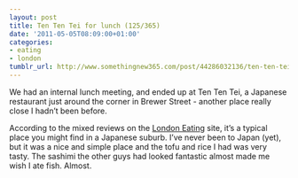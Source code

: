 ```yaml
---
layout: post
title: Ten Ten Tei for lunch (125/365)
date: '2011-05-05T08:09:00+01:00'
categories:
- eating
- london
tumblr_url: http://www.somethingnew365.com/post/44286032136/ten-ten-tei-for-lunch-125365
---
```

We had an internal lunch meeting, and ended up at Ten Ten Tei, a Japanese restaurant just around the corner in Brewer Street - another place really close I hadn’t been before.

According to the mixed reviews on the [London Eating](http://www.london-eating.co.uk/3077.htm) site, it’s a typical place you might find in a Japanese suburb. I’ve never been to Japan (yet), but it was a nice and simple place and the tofu and rice I had was very tasty. The sashimi the other guys had looked fantastic almost made me wish I ate fish. Almost.


